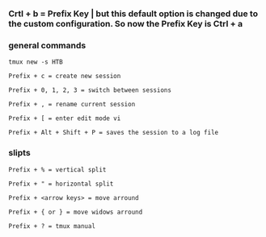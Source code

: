### Crtl + b = Prefix Key | but this default option is changed due to the custom configuration. So now the Prefix Key is Ctrl + a

### general commands
```
tmux new -s HTB

Prefix + c = create new session

Prefix + 0, 1, 2, 3 = switch between sessions

Prefix + , = rename current session

Prefix + [ = enter edit mode vi

Prefix + Alt + Shift + P = saves the session to a log file
```
### slipts
```
Prefix + % = vertical split

Prefix + " = horizontal split

Prefix + <arrow keys> = move arround

Prefix + { or } = move widows arround

Prefix + ? = tmux manual
```
